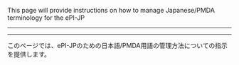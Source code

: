 This page will provide instructions on how to manage Japanese/PMDA terminology for the ePI-JP

---
---

このページでは、ePI-JPのための日本語/PMDA用語の管理方法についての指示を提供します。